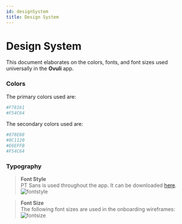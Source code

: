 ```yaml
---
id: designSystem
title: Design System
---
```

# Design System

This document elaborates on the colors, fonts, and font sizes used universally in  the **Ovuli** app.

### Colors
The primary colors used are:
```sh
#F78161
#F54C64
```
The secondary colors used are:
```sh
#878E88
#0C1120
#E6EFFB
#F54C64
```

### Typography
> **Font Style**  
PT Sans is used throughout the app. It can be downloaded [here](https://www.fontsquirrel.com/fonts/pt-sans).  
![fontstyle](https://user-images.githubusercontent.com/60664365/76988849-6c714080-696b-11ea-822c-0babce6be7dd.png)
 
 
> **Font Size**  
The following font sizes are used in the onboarding wireframes:  
![fontsize](https://user-images.githubusercontent.com/60664365/76988831-63806f00-696b-11ea-91ea-142a5a00e159.png)
 
